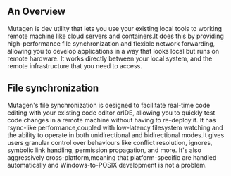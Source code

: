 ## An Overview
Mutagen is dev utility that lets you use your existing local tools to working remote machine like 
cloud servers and containers.It does this by providing high-performance file synchronization and 
flexible network forwarding, allowing you to develop applications in a way that looks local but runs
on remote hardware. It works directly between your local system, and the remote infrastructure that
you need to access.

## File synchronization
Mutagen's file synchronization is designed to facilitate real-time code editing with your existing
code editor orIDE, allowing you to quickly test code changes in a remote machine without having to 
re-deploy it. It has rsync-like performance,coupled with low-latency filesystem watching and the 
ability to operate in both unidirectional and bidirectional modes.It gives users granular control
over behaviours like conflict resolution, ignores, symbolic link handling, permission propagation, 
and more. It's also aggressively cross-platform,meaning that platform-specific are handled 
automatically and Windows-to-POSIX development is not a problem.